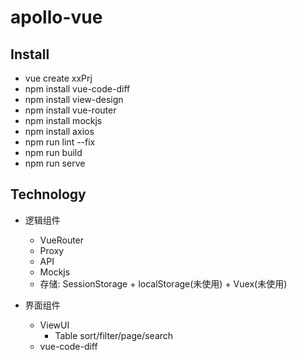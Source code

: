 # apollo-vue

## Install

- vue create xxPrj
- npm install vue-code-diff
- npm install view-design
- npm install vue-router
- npm install mockjs
- npm install axios
- npm run lint --fix
- npm run build
- npm run serve

## Technology

- 逻辑组件

  - VueRouter
  - Proxy
  - API
  - Mockjs
  - 存储: SessionStorage + localStorage(未使用) + Vuex(未使用)

- 界面组件
  - ViewUI
    - Table sort/filter/page/search
  - vue-code-diff
